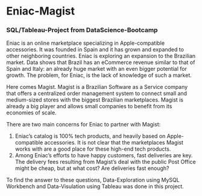 # Eniac-Magist
### SQL/Tableau-Project from DataScience-Bootcamp


Eniac is an online marketplace specializing in Apple-compatible accessories. It was founded in Spain and it has grown and expanded to other neighboring countries.
Eniac is exploring an expansion to the Brazilian market. Data shows that Brazil has an eCommerce revenue similar to that of Spain and Italy: an already huge market with an even bigger potential for growth. The problem, for Eniac, is the lack of knowledge of such a market.


Here comes Magist. Magist is a Brazilian Software as a Service company that offers a centralized order management system to connect small and medium-sized stores with the biggest Brazilian marketplaces. Magist is already a big player and allows small companies to benefit from its economies of scale.


There are two main concerns for Eniac to partner with Magist:


1. Eniac’s catalog is 100% tech products, and heavily based on Apple-compatible accessories. It is not clear that the marketplaces Magist works with are a good place for these high-end tech products.
2. Among Eniac’s efforts to have happy customers, fast deliveries are key. The delivery fees resulting from Magist’s deal with the public Post Office might be cheap, but at what cost? Are deliveries fast enough?


To find the answer to these questions, Data-Exploration using MySQL Workbench and Data-Visulation using Tableau was done in this project.

